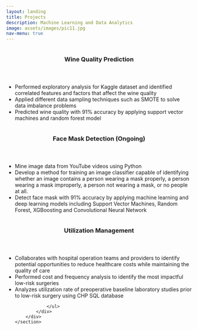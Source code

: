```yaml
---
layout: landing
title: Projects
description: Machine Learning and Data Analytics
image: assets/images/pic11.jpg
nav-menu: true
---
```

<!-- Main -->
<div id="main">



<!-- Two -->
<section id="two" class="spotlights">
	<section>
		<a href="generic.html" class="image">
			<img src="{% link assets/images/pic08.jpg %}" alt="" data-position="center center" />
		</a>
		<div class="content">
			<div class="inner">
				<header class="major">
					<h3>Wine Quality Prediction</h3>
				</header>
				<ul>
					<li>Performed exploratory analysis for Kaggle dataset and identified correlated features and factors that affect the wine quality</li>
					<li>Applied different data sampling techniques such as SMOTE to solve data imbalance problems</li>
					<li>Predicted wine quality with 91% accuracy by applying support vector machines and random forest model</li>
				</ul>
			</div>
		</div>
	</section>
	<section>
		<a href="generic.html" class="image">
			<img src="{% link assets/images/pic09.jpg %}" alt="" data-position="top center" />
		</a>
		<div class="content">
			<div class="inner">
				<header class="major">
					<h3>Face Mask Detection (Ongoing)</h3>
				</header>
				<ul>
					<li>Mine image data from YouTube videos using Python</li>
					<li>Develop a method for training an image classifier capable of identifying whether an image contains a person wearing a mask properly, a person wearing a mask improperly, a person not wearing a mask, or no people at all.</li>
					<li>Detect face mask with 91% accuracy by applying machine learning and deep learning models including Support Vector Machines, Random Forest, XGBoosting and Convolutional Neural Network</li>
				</ul>
				<p></p>
			</div>
		</div>
	</section>
	<section>
		<a href="generic.html" class="image">
			<img src="{% link assets/images/pic10.jpg %}" alt="" data-position="25% 25%" />
		</a>
		<div class="content">
			<div class="inner">
				<header class="major">
					<h3>Utilization Management</h3>
				</header>
				<ul>
					<li>Collaborates with hospital operation teams and providers to identify potential opportunities to reduce healthcare costs while maintaining the quality of care </li>
					<li>Performed cost and frequency analysis to identify the most impactful low-risk surgeries</li>
					<li>Analyzes utilization rate of preoperative baseline laboratory studies prior to low-risk surgery using CHP SQL database</li>
					
				</ul>				
			</div>
		</div>
	</section>
</section>

</div>
